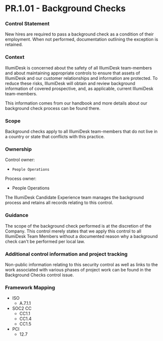 # PR.1.01 - Background Checks



### Control Statement

New hires are required to pass a background check as a condition of their employment. When not performed, documentation outlining the exception is retained.

###  Context

IllumiDesk is concerned about the safety of all IllumiDesk team-members and about maintaining appropriate controls to ensure that assets of IllumiDesk and our customer relationships and information are protected. To reduce these risks, IllumiDesk will obtain and review background information of covered prospective, and, as applicable, current IllumiDesk team-members.

This information comes from our handbook and more details about our background check process can be found there.

###  Scope

Background checks apply to all IllumiDesk team-members that do not live in a country or state that conflicts with this practice.

###  Ownership

Control owner:

* `People Operations`

Process owner:

* People Operations

The IllumiDesk Candidate Experience team manages the background process and retains all records relating to this control.

###  Guidance

The scope of the background check performed is at the discretion of the Company. This control merely states that we apply this control to all IllumiDesk Team Members without a documented reason why a background check can't be performed per local law.

###  Additional control information and project tracking

Non-public information relating to this security control as well as links to the work associated with various phases of project work can be found in the Background Checks control issue.

###  Framework Mapping

* ISO
  * A.7.1.1
* SOC2 CC
  * CC1.1
  * CC1.4
  * CC1.5
* PCI
  * 12.7

